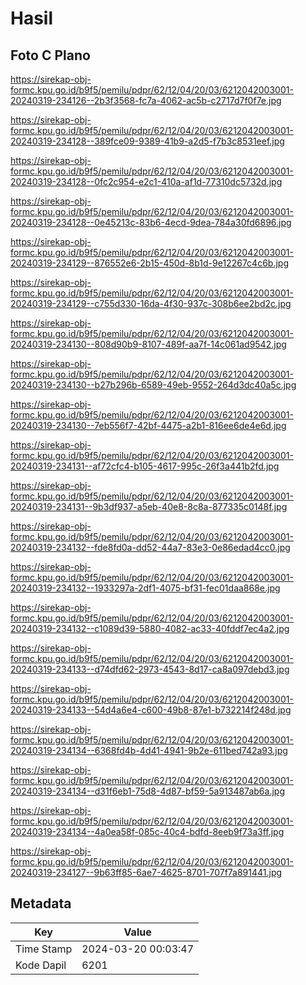# Hasil

## Foto C Plano

https://sirekap-obj-formc.kpu.go.id/b9f5/pemilu/pdpr/62/12/04/20/03/6212042003001-20240319-234126--2b3f3568-fc7a-4062-ac5b-c2717d7f0f7e.jpg

https://sirekap-obj-formc.kpu.go.id/b9f5/pemilu/pdpr/62/12/04/20/03/6212042003001-20240319-234128--389fce09-9389-41b9-a2d5-f7b3c8531eef.jpg

https://sirekap-obj-formc.kpu.go.id/b9f5/pemilu/pdpr/62/12/04/20/03/6212042003001-20240319-234128--0fc2c954-e2c1-410a-af1d-77310dc5732d.jpg

https://sirekap-obj-formc.kpu.go.id/b9f5/pemilu/pdpr/62/12/04/20/03/6212042003001-20240319-234128--0e45213c-83b6-4ecd-9dea-784a30fd6896.jpg

https://sirekap-obj-formc.kpu.go.id/b9f5/pemilu/pdpr/62/12/04/20/03/6212042003001-20240319-234129--876552e6-2b15-450d-8b1d-9e12267c4c6b.jpg

https://sirekap-obj-formc.kpu.go.id/b9f5/pemilu/pdpr/62/12/04/20/03/6212042003001-20240319-234129--c755d330-16da-4f30-937c-308b6ee2bd2c.jpg

https://sirekap-obj-formc.kpu.go.id/b9f5/pemilu/pdpr/62/12/04/20/03/6212042003001-20240319-234130--808d90b9-8107-489f-aa7f-14c061ad9542.jpg

https://sirekap-obj-formc.kpu.go.id/b9f5/pemilu/pdpr/62/12/04/20/03/6212042003001-20240319-234130--b27b296b-6589-49eb-9552-264d3dc40a5c.jpg

https://sirekap-obj-formc.kpu.go.id/b9f5/pemilu/pdpr/62/12/04/20/03/6212042003001-20240319-234130--7eb556f7-42bf-4475-a2b1-816ee6de4e6d.jpg

https://sirekap-obj-formc.kpu.go.id/b9f5/pemilu/pdpr/62/12/04/20/03/6212042003001-20240319-234131--af72cfc4-b105-4617-995c-26f3a441b2fd.jpg

https://sirekap-obj-formc.kpu.go.id/b9f5/pemilu/pdpr/62/12/04/20/03/6212042003001-20240319-234131--9b3df937-a5eb-40e8-8c8a-877335c0148f.jpg

https://sirekap-obj-formc.kpu.go.id/b9f5/pemilu/pdpr/62/12/04/20/03/6212042003001-20240319-234132--fde8fd0a-dd52-44a7-83e3-0e86edad4cc0.jpg

https://sirekap-obj-formc.kpu.go.id/b9f5/pemilu/pdpr/62/12/04/20/03/6212042003001-20240319-234132--1933297a-2df1-4075-bf31-fec01daa868e.jpg

https://sirekap-obj-formc.kpu.go.id/b9f5/pemilu/pdpr/62/12/04/20/03/6212042003001-20240319-234132--c1089d39-5880-4082-ac33-40fddf7ec4a2.jpg

https://sirekap-obj-formc.kpu.go.id/b9f5/pemilu/pdpr/62/12/04/20/03/6212042003001-20240319-234133--d74dfd62-2973-4543-8d17-ca8a097debd3.jpg

https://sirekap-obj-formc.kpu.go.id/b9f5/pemilu/pdpr/62/12/04/20/03/6212042003001-20240319-234133--54d4a6e4-c600-49b8-87e1-b732214f248d.jpg

https://sirekap-obj-formc.kpu.go.id/b9f5/pemilu/pdpr/62/12/04/20/03/6212042003001-20240319-234134--6368fd4b-4d41-4941-9b2e-611bed742a93.jpg

https://sirekap-obj-formc.kpu.go.id/b9f5/pemilu/pdpr/62/12/04/20/03/6212042003001-20240319-234134--d31f6eb1-75d8-4d87-bf59-5a913487ab6a.jpg

https://sirekap-obj-formc.kpu.go.id/b9f5/pemilu/pdpr/62/12/04/20/03/6212042003001-20240319-234134--4a0ea58f-085c-40c4-bdfd-8eeb9f73a3ff.jpg

https://sirekap-obj-formc.kpu.go.id/b9f5/pemilu/pdpr/62/12/04/20/03/6212042003001-20240319-234127--9b63ff85-6ae7-4625-8701-707f7a891441.jpg


## Metadata

| Key        | Value               |
| ---------- | ------------------- |
| Time Stamp | 2024-03-20 00:03:47 |
| Kode Dapil | 6201                |



